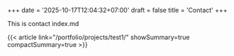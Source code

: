 +++
date = '2025-10-17T12:04:32+07:00'
draft = false
title = 'Contact'
+++


This is contact index.md

{{< article link="/portfolio/projects/test1/" showSummary=true compactSummary=true >}}
